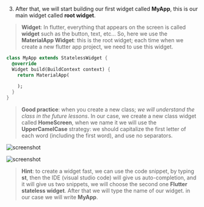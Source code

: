 
3.  After that, we will start building our first widget called **MyApp**, this is our main widget called **root widget**.

>  **Widget**: In flutter, everything that appears on the screen is called **widget** such as the button, text, etc... So, here we use the **MaterialApp Widget**: this is the root widget; each time when we create a new flutter app project, we need to use this widget.



```dart
class MyApp extends StatelessWidget {
  @override
  Widget build(BuildContext context) {
    return MaterialApp(
   
    );
  }
}
```



> **Good practice**: when you create a new class; *we will understand the class in the future lessons*. In our case, we create a new class widget called **HomeScreen**, when we name it we will use the **UpperCamelCase** strategy: we should capitalize the first letter of each word (including the first word), and use no separators.

![screenshot](https://lh6.googleusercontent.com/QkpfTNnKHJe-Mb09wzA9EELlV3dJXrElwS1Yotq0vnZoId4yQxt6rhg5RBPOzBciksEzoA1cD5HlFUXv8GA_p3rKGdD4lu8H7ePvv-7hTxFxLr8IleChl0_aJL6igdFKm79HEgjv)






![screenshot](https://lh5.googleusercontent.com/COTeTqOJCvhQIR1StCMTQvZB5Ea8lh9PSE4BUeS-7HdTyOqJanczbnRs83JCbljF_zCshID1BYsBswqQyJkERFvvzfvjlpClOA2fcSphLtxixP-9Bbz9qUadWUl9l7naFjoWMWvA)



> **Hint**: to create a widget fast, we can use the code snippet, by typing **st**, then the IDE (visual studio code) will give us auto-completion, and it will give us two snippets, we will choose the second one **Flutter stateless widget**. After that we will type the name of our widget. in our case we will write **MyApp**.















































